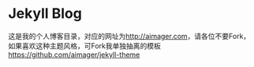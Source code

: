 # Jekyll Blog

这是我的个人博客目录，对应的网址为<http://aimager.com>，请各位不要Fork，如果喜欢这种主题风格，可Fork我单独抽离的模板<https://github.com/aimager/jekyll-theme> 
